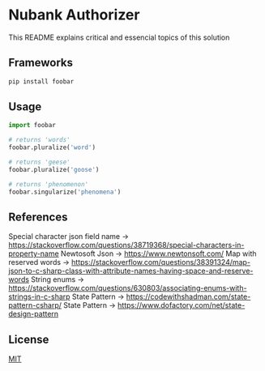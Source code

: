 # Nubank Authorizer

This README explains critical and essencial topics of this solution

## Frameworks



```bash
pip install foobar
```

## Usage

```python
import foobar

# returns 'words'
foobar.pluralize('word')

# returns 'geese'
foobar.pluralize('goose')

# returns 'phenomenon'
foobar.singularize('phenomena')
```

## References
Special character json field name -> https://stackoverflow.com/questions/38719368/special-characters-in-property-name
Newtosoft Json -> https://www.newtonsoft.com/
Map with reserved words -> https://stackoverflow.com/questions/38391324/map-json-to-c-sharp-class-with-attribute-names-having-space-and-reserve-words
String enums -> https://stackoverflow.com/questions/630803/associating-enums-with-strings-in-c-sharp
State Pattern -> https://codewithshadman.com/state-pattern-csharp/
State Pattern -> https://www.dofactory.com/net/state-design-pattern

## License
[MIT](https://choosealicense.com/licenses/mit/)